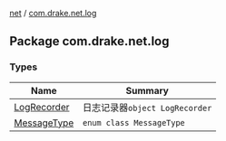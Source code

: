 [net](../index.md) / [com.drake.net.log](./index.md)

## Package com.drake.net.log

### Types

| Name | Summary |
|---|---|
| [LogRecorder](-log-recorder/index.md) | 日志记录器`object LogRecorder` |
| [MessageType](-message-type/index.md) | `enum class MessageType` |
